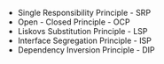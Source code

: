 *  Single Responsibility Principle - SRP
*  Open - Closed Principle - OCP
*  Liskovs Substitution Principle - LSP
*  Interface Segregation Principle - ISP
*  Dependency Inversion Principle - DIP
